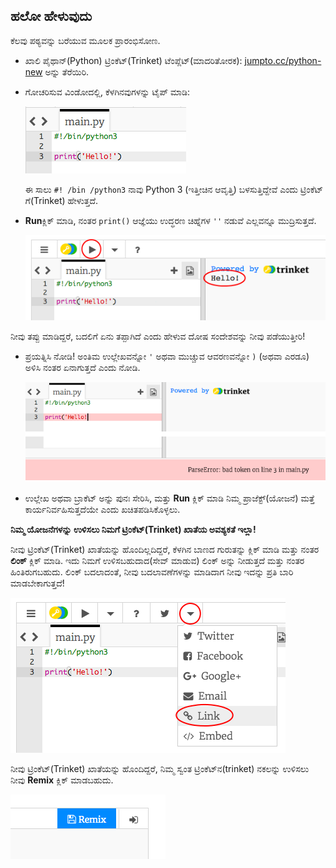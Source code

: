 ## ಹಲೋ ಹೇಳುವುದು

ಕೆಲವು ಪಠ್ಯವನ್ನು ಬರೆಯುವ ಮೂಲಕ ಪ್ರಾರಂಭಿಸೋಣ.

+ ಖಾಲಿ ಪೈಥಾನ್(Python) ಟ್ರಿಂಕೆಟ್(Trinket) ಟೆಂಪ್ಲೆಟ್(ಮಾದರಿತೋರಕ): <a href="http://jumpto.cc/python-new" target="_blank">jumpto.cc/python-new</a> ಅನ್ನು ತೆರೆಯಿರಿ.

+ ಗೋಚರಿಸುವ ವಿಂಡೋದಲ್ಲಿ, ಕೆಳಗಿನವುಗಳನ್ನು ಟೈಪ್ ಮಾಡಿ:
    
    ![ಸ್ಕ್ರೀನ್‍ಶಾಟ್ (ಪರದೆ ಚಿತ್ರ)](images/me-hi.png)
    
    ಈ ಸಾಲು `#! /bin /python3` ನಾವು Python 3 (ಇತ್ತೀಚಿನ ಆವೃತ್ತಿ) ಬಳಸುತ್ತಿದ್ದೇವೆ ಎಂದು ಟ್ರಿಂಕೆಟ್ ಗೆ(Trinket) ಹೇಳುತ್ತದೆ.

+ **Run**ಕ್ಲಿಕ್ ಮಾಡಿ, ನಂತರ `print()` ಆಜ್ಞೆಯು ಉದ್ಧರಣ ಚಿಹ್ನೆಗಳ `''` ನಡುವೆ ಎಲ್ಲವನ್ನೂ ಮುದ್ರಿಸುತ್ತದೆ.
    
    ![ಸ್ಕ್ರೀನ್‍ಶಾಟ್ (ಪರದೆ ಚಿತ್ರ)](images/me-hi-test.png)

ನೀವು ತಪ್ಪು ಮಾಡಿದ್ದರೆ, ಬದಲಿಗೆ ಏನು ತಪ್ಪಾಗಿದೆ ಎಂದು ಹೇಳುವ ದೋಷ ಸಂದೇಶವನ್ನು ನೀವು ಪಡೆಯುತ್ತೀರಿ!

+ ಪ್ರಯತ್ನಿಸಿ ನೋಡಿ! ಅಂತಿಮ ಉಲ್ಲೇಖವನ್ನೋ `'` ಅಥವಾ ಮುಚ್ಚುವ ಆವರಣವನ್ನೋ `)` (ಅಥವಾ ಎರಡೂ) ಅಳಿಸಿ ನಂತರ ಏನಾಗುತ್ತದೆ ಎಂದು ನೋಡಿ.
    
    ![ಸ್ಕ್ರೀನ್‍ಶಾಟ್ (ಪರದೆ ಚಿತ್ರ)](images/me-syntax.png)

+ ಉಲ್ಲೇಖ ಅಥವಾ ಬ್ರಾಕೆಟ್ ಅನ್ನು ಪುನಃ ಸೇರಿಸಿ, ಮತ್ತು **Run** ಕ್ಲಿಕ್ ಮಾಡಿ ನಿಮ್ಮ ಪ್ರಾಜೆಕ್ಟ್(ಯೋಜನೆ) ಮತ್ತೆ ಕಾರ್ಯನಿರ್ವಹಿಸುತ್ತದೆಯೇ ಎಂದು ಖಚಿತಪಡಿಸಿಕೊಳ್ಳಲು.

**ನಿಮ್ಮ ಯೋಜನೆಗಳನ್ನು ಉಳಿಸಲು ನಿಮಗೆ ಟ್ರಿಂಕೆಟ್(Trinket) ಖಾತೆಯ ಅವಶ್ಯಕತೆ ಇಲ್ಲಾ!**

ನೀವು ಟ್ರಿಂಕೆಟ್(Trinket) ಖಾತೆಯನ್ನು ಹೊಂದಿಲ್ಲದಿದ್ದರೆ, ಕೆಳಗಿನ ಬಾಣದ ಗುರುತನ್ನು ಕ್ಲಿಕ್ ಮಾಡಿ ಮತ್ತು ನಂತರ **ಲಿಂಕ್** ಕ್ಲಿಕ್ ಮಾಡಿ. ಇದು ನಿಮಗೆ ಉಳಿಸಬಹುದಾದ(ಸೇವ್ ಮಾಡುವ) ಲಿಂಕ್ ಅನ್ನು ನೀಡುತ್ತದೆ ಮತ್ತು ನಂತರ ಹಿಂತಿರುಗಬಹುದು. ಲಿಂಕ್ ಬದಲಾದಂತೆ, ನೀವು ಬದಲಾವಣೆಗಳನ್ನು ಮಾಡಿದಾಗ ನೀವು ಇದನ್ನು ಪ್ರತಿ ಬಾರಿ ಮಾಡಬೇಕಾಗುತ್ತದೆ!

![ಸ್ಕ್ರೀನ್‍ಶಾಟ್ (ಪರದೆ ಚಿತ್ರ)](images/me-link.png)

ನೀವು ಟ್ರಿಂಕೆಟ್(Trinket) ಖಾತೆಯನ್ನು ಹೊಂದಿದ್ದರೆ, ನಿಮ್ಮ ಸ್ವಂತ ಟ್ರಿಂಕೆಟ್‌ನ(trinket) ನಕಲನ್ನು ಉಳಿಸಲು ನೀವು **Remix** ಕ್ಲಿಕ್ ಮಾಡಬಹುದು.

![ಸ್ಕ್ರೀನ್‍ಶಾಟ್ (ಪರದೆ ಚಿತ್ರ)](images/me-remix.png)